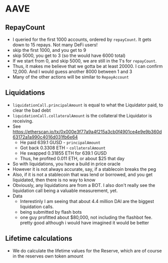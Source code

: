 # AAVE

## RepayCount
- I queried for the first 1000 accounts, ordered by `repayCount`. It gets down to 15 repays. Not many DeFi users!
- skip the first 1000, and you get to 9 
- skip 5000, you get to 3 (so the would have 6000 total)
- If we start from 0, and skip 5000, we are still in the 1's for `repayCount`.
- Thus, it makes me believe that we gotta be at least 20000. I can confirm 12,000. And I would guess another 8000 between 1 and 3
- Many of the other actions will be similar to `RepayAccount`

## Liquidations
- `liquidationCall.principalAmount` is equal to what the Liquidator paid, to clear the bad debt
- `liquidationCall.collateralAmount` is the collateral the Liquidator is receiving. 
- See https://etherscan.io/tx/0x000e3f77a9a4f215a3cb0f4901ce4e9e9b360d63172a1a990c4016d031fb6e64
  - He paid 639.1 GUSD - `principalAmount`
  - Got back 0.3308 ETH - `collateralAmount`
  - He swapped 0.31855 ETH for 639.1 GUSD
  - Thus, he profited 0.011 ETH, or about $25 that day
- So with liquidations, you have a build in price oracle
- However it is not always accurate, say, if a stablecoin breaks the peg
- Also, if it is not a stablecoin that was lend or borrowed, and you get liquidated, then there is no way to know
- Obviously, any liquidations are from a BOT. I also don't really see the liquidation call being a valuable measurement, yet.
- Data
  - Interestinly I am seeing that about 4.4 million DAI are the biggest liquidation calls.
  - being submitted by flash bots
  - one guy profitted about $80,000, not including the flashbot fee. pretty good although i would have imagined it would be better


## Lifetime calculations
- We do calculate the lifetime values for the Reserve, which are of course in the reserves own token amount